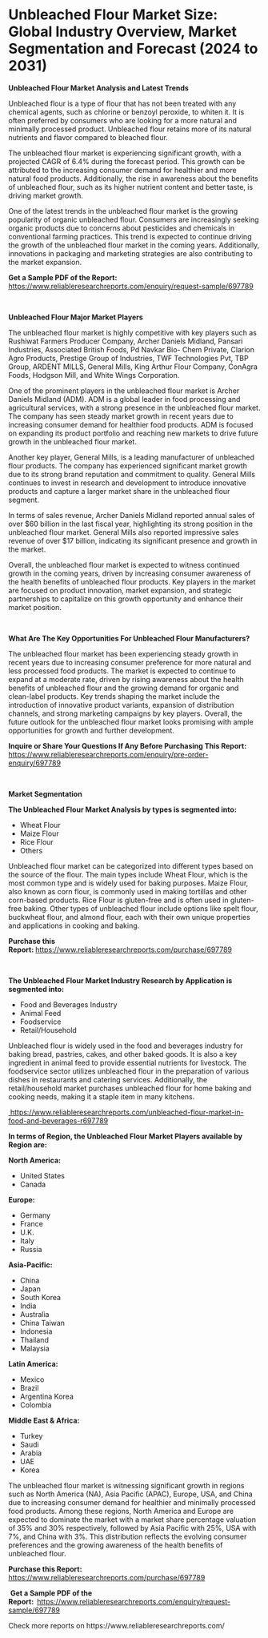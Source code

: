 <p><h1>Unbleached Flour Market Size: Global Industry Overview, Market Segmentation and Forecast (2024 to 2031)</h1></p><p><strong>Unbleached Flour Market Analysis and Latest Trends</strong></p>
<p><p>Unbleached flour is a type of flour that has not been treated with any chemical agents, such as chlorine or benzoyl peroxide, to whiten it. It is often preferred by consumers who are looking for a more natural and minimally processed product. Unbleached flour retains more of its natural nutrients and flavor compared to bleached flour.</p><p>The unbleached flour market is experiencing significant growth, with a projected CAGR of 6.4% during the forecast period. This growth can be attributed to the increasing consumer demand for healthier and more natural food products. Additionally, the rise in awareness about the benefits of unbleached flour, such as its higher nutrient content and better taste, is driving market growth.</p><p>One of the latest trends in the unbleached flour market is the growing popularity of organic unbleached flour. Consumers are increasingly seeking organic products due to concerns about pesticides and chemicals in conventional farming practices. This trend is expected to continue driving the growth of the unbleached flour market in the coming years. Additionally, innovations in packaging and marketing strategies are also contributing to the market expansion.</p></p>
<p><strong>Get a Sample PDF of the Report:&nbsp;</strong> <a href="https://www.reliableresearchreports.com/enquiry/request-sample/697789">https://www.reliableresearchreports.com/enquiry/request-sample/697789</a></p>
<p>&nbsp;</p>
<p><strong>Unbleached Flour Major Market Players</strong></p>
<p><p>The unbleached flour market is highly competitive with key players such as Rushiwat Farmers Producer Company, Archer Daniels Midland, Pansari Industries, Associated British Foods, Pd Navkar Bio- Chem Private, Clarion Agro Products, Prestige Group of Industries, TWF Technologies Pvt, TBP Group, ARDENT MILLS, General Mills, King Arthur Flour Company, ConAgra Foods, Hodgson Mill, and White Wings Corporation.</p><p>One of the prominent players in the unbleached flour market is Archer Daniels Midland (ADM). ADM is a global leader in food processing and agricultural services, with a strong presence in the unbleached flour market. The company has seen steady market growth in recent years due to increasing consumer demand for healthier food products. ADM is focused on expanding its product portfolio and reaching new markets to drive future growth in the unbleached flour market.</p><p>Another key player, General Mills, is a leading manufacturer of unbleached flour products. The company has experienced significant market growth due to its strong brand reputation and commitment to quality. General Mills continues to invest in research and development to introduce innovative products and capture a larger market share in the unbleached flour segment.</p><p>In terms of sales revenue, Archer Daniels Midland reported annual sales of over $60 billion in the last fiscal year, highlighting its strong position in the unbleached flour market. General Mills also reported impressive sales revenue of over $17 billion, indicating its significant presence and growth in the market.</p><p>Overall, the unbleached flour market is expected to witness continued growth in the coming years, driven by increasing consumer awareness of the health benefits of unbleached flour products. Key players in the market are focused on product innovation, market expansion, and strategic partnerships to capitalize on this growth opportunity and enhance their market position.</p></p>
<p>&nbsp;</p>
<p><strong>What Are The Key Opportunities For Unbleached Flour Manufacturers?</strong></p>
<p><p>The unbleached flour market has been experiencing steady growth in recent years due to increasing consumer preference for more natural and less processed food products. The market is expected to continue to expand at a moderate rate, driven by rising awareness about the health benefits of unbleached flour and the growing demand for organic and clean-label products. Key trends shaping the market include the introduction of innovative product variants, expansion of distribution channels, and strong marketing campaigns by key players. Overall, the future outlook for the unbleached flour market looks promising with ample opportunities for growth and further development.</p></p>
<p><strong>Inquire or Share Your Questions If Any Before Purchasing This Report:</strong> <a href="https://www.reliableresearchreports.com/enquiry/pre-order-enquiry/697789">https://www.reliableresearchreports.com/enquiry/pre-order-enquiry/697789</a></p>
<p>&nbsp;</p>
<p><strong>Market Segmentation</strong></p>
<p><strong>The Unbleached Flour Market Analysis by types is segmented into:</strong></p>
<p><ul><li>Wheat Flour</li><li>Maize Flour</li><li>Rice Flour</li><li>Others</li></ul></p>
<p><p>Unbleached flour market can be categorized into different types based on the source of the flour. The main types include Wheat Flour, which is the most common type and is widely used for baking purposes. Maize Flour, also known as corn flour, is commonly used in making tortillas and other corn-based products. Rice Flour is gluten-free and is often used in gluten-free baking. Other types of unbleached flour include options like spelt flour, buckwheat flour, and almond flour, each with their own unique properties and applications in cooking and baking.</p></p>
<p><strong>Purchase this Report:&nbsp;</strong><a href="https://www.reliableresearchreports.com/purchase/697789">https://www.reliableresearchreports.com/purchase/697789</a></p>
<p>&nbsp;</p>
<p><strong>The Unbleached Flour Market Industry Research by Application is segmented into:</strong></p>
<p><ul><li>Food and Beverages Industry</li><li>Animal Feed</li><li>Foodservice</li><li>Retail/Household</li></ul></p>
<p><p>Unbleached flour is widely used in the food and beverages industry for baking bread, pastries, cakes, and other baked goods. It is also a key ingredient in animal feed to provide essential nutrients for livestock. The foodservice sector utilizes unbleached flour in the preparation of various dishes in restaurants and catering services. Additionally, the retail/household market purchases unbleached flour for home baking and cooking needs, making it a staple item in many kitchens.</p></p>
<p><a href="https://www.reliableresearchreports.com/unbleached-flour-market-in-food-and-beverages-r697789">&nbsp;https://www.reliableresearchreports.com/unbleached-flour-market-in-food-and-beverages-r697789</a></p>
<p><strong>In terms of Region, the Unbleached Flour Market Players available by Region are:</strong></p>
<p>
    <p> <strong> North America: </strong>
        <ul>
            <li>United States</li>
            <li>Canada</li>
        </ul>
        </p> 
    <p> <strong> Europe: </strong>
        <ul>
            <li>Germany</li>
            <li>France</li>
            <li>U.K.</li>
            <li>Italy</li>
            <li>Russia</li>
        </ul>
        </p> 
    <p> <strong> Asia-Pacific: </strong>
        <ul>
            <li>China</li>
            <li>Japan</li>
            <li>South Korea</li>
            <li>India</li>
            <li>Australia</li>
            <li>China Taiwan</li>
            <li>Indonesia</li>
            <li>Thailand</li>
            <li>Malaysia</li>
        </ul>
        </p> 
    <p> <strong> Latin America: </strong>
        <ul>
            <li>Mexico</li>
            <li>Brazil</li>
            <li>Argentina Korea</li>
            <li>Colombia</li>
        </ul>
        </p> 
    <p> <strong> Middle East & Africa: </strong>
        <ul>
            <li>Turkey</li>
            <li>Saudi</li>
            <li>Arabia</li>
            <li>UAE</li>
            <li>Korea</li>
        </ul>
    </p>
    </p>
<p><p>The unbleached flour market is witnessing significant growth in regions such as North America (NA), Asia Pacific (APAC), Europe, USA, and China due to increasing consumer demand for healthier and minimally processed food products. Among these regions, North America and Europe are expected to dominate the market with a market share percentage valuation of 35% and 30% respectively, followed by Asia Pacific with 25%, USA with 7%, and China with 3%. This distribution reflects the evolving consumer preferences and the growing awareness of the health benefits of unbleached flour.</p></p>
<p><strong>Purchase this Report: </strong><a href="https://www.reliableresearchreports.com/purchase/697789">https://www.reliableresearchreports.com/purchase/697789</a></p>
<p>&nbsp;<strong>Get a Sample PDF of the Report:&nbsp;&nbsp;</strong><a href="https://www.reliableresearchreports.com/enquiry/request-sample/697789">https://www.reliableresearchreports.com/enquiry/request-sample/697789</a></p>
<p><strong></strong></p>
<p>Check more reports on https://www.reliableresearchreports.com/</p>